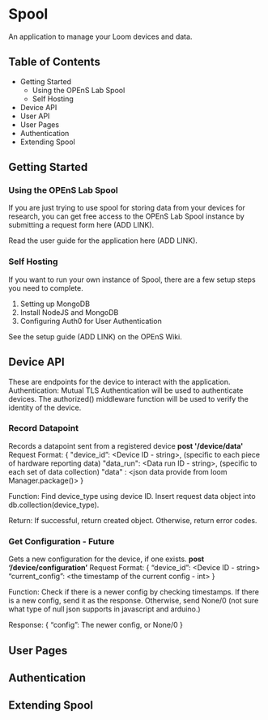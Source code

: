 # Spool
An application to manage your Loom devices and data.

## Table of Contents
* Getting Started
  * Using the OPEnS Lab Spool
  * Self Hosting
* Device API
* User API
* User Pages
* Authentication
* Extending Spool

## Getting Started

### Using the OPEnS Lab Spool
If you are just trying to use spool for storing data from your devices for research, you can get free access to the OPEnS Lab Spool instance by submitting a request form here (ADD LINK).

Read the user guide for the application here (ADD LINK).

### Self Hosting

If you want to run your own instance of Spool, there are a few setup steps you need to complete.
1. Setting up MongoDB
2. Install NodeJS and MongoDB
3. Configuring Auth0 for User Authentication

See the setup guide (ADD LINK) on the OPEnS Wiki.

## Device API

These are endpoints for the device to interact with the application.
Authentication: Mutual TLS Authentication will be used to authenticate devices. The authorized() middleware function will be used to verify the identity of the device.

### Record Datapoint
Records a datapoint sent from a registered device
**post '/device/data'**
Request Format:
{
"device_id”: <Device ID - string>, (specific to each piece of hardware reporting data)
"data_run": <Data run ID - string>, (specific to each set of data collection)
	"data" : <json data provide from loom Manager.package()>
}

Function: 
Find device_type using device ID.
Insert request data object into db.collection(device_type).

Return: If successful, return created object. Otherwise, return error codes.

### Get Configuration - Future
Gets a new configuration for the device, if one exists.
**post ‘/device/configuration’**
Request Format: 
{
	“device_id”: <Device ID - string>
	“current_config”: <the timestamp of the current config - int>
}

Function:
Check if there is a newer config by checking timestamps.
If there is a new config, send it as the response. Otherwise, send None/0 (not sure what type of null json supports in javascript and arduino.)

Response: 
{
	“config”: The newer config, or None/0
}

## User Pages

## Authentication

## Extending Spool
